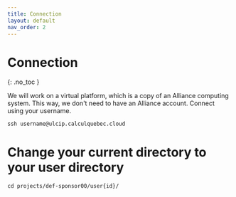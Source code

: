 ```yaml
---
title: Connection
layout: default
nav_order: 2
---
```


# Connection
{: .no_toc }

We will work on a virtual platform, which is a copy of an Alliance computing system. This way, we don't need to have an Alliance account.
Connect using your username.

```shell
ssh username@ulcip.calculquebec.cloud
```

# Change your current directory to your user directory 

```shell
cd projects/def-sponsor00/user{id}/
```
